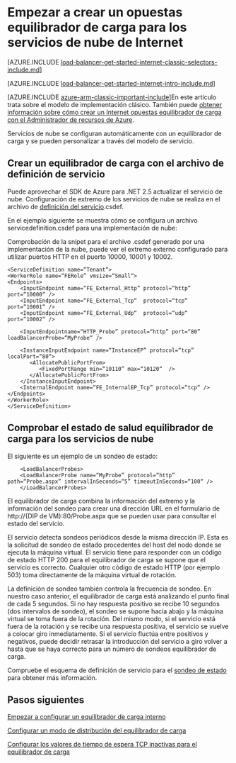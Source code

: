 <properties
   pageTitle="Empezar a crear un opuestas equilibrador de carga en la implementación clásico modelo de servicios en la nube de Internet | Microsoft Azure"
   description="Aprenda a crear un opuestas equilibrador de carga en el modelo de implementación clásico de servicios en la nube de Internet"
   services="load-balancer"
   documentationCenter="na"
   authors="sdwheeler"
   manager="carmonm"
   editor=""
   tags="azure-service-management"
/>
<tags
   ms.service="load-balancer"
   ms.devlang="na"
   ms.topic="get-started-article"
   ms.tgt_pltfrm="na"
   ms.workload="infrastructure-services"
   ms.date="03/17/2016"
   ms.author="sewhee" />

# <a name="get-started-creating-an-internet-facing-load-balancer-for-cloud-services"></a>Empezar a crear un opuestas equilibrador de carga para los servicios de nube de Internet

[AZURE.INCLUDE [load-balancer-get-started-internet-classic-selectors-include.md](../../includes/load-balancer-get-started-internet-classic-selectors-include.md)]

[AZURE.INCLUDE [load-balancer-get-started-internet-intro-include.md](../../includes/load-balancer-get-started-internet-intro-include.md)]

[AZURE.INCLUDE [azure-arm-classic-important-include](../../includes/azure-arm-classic-important-include.md)]En este artículo trata sobre el modelo de implementación clásico. También puede [obtener información sobre cómo crear un Internet opuestas equilibrador de carga con el Administrador de recursos de Azure](load-balancer-get-started-internet-arm-cli.md).

Servicios de nube se configuran automáticamente con un equilibrador de carga y se pueden personalizar a través del modelo de servicio.

## <a name="create-a-load-balancer-using-the-service-definition-file"></a>Crear un equilibrador de carga con el archivo de definición de servicio

Puede aprovechar el SDK de Azure para .NET 2.5 actualizar el servicio de nube. Configuración de extremo de los servicios de nube se realiza en el archivo de [definición del servicio](https://msdn.microsoft.com/library/azure/gg557553.aspx).csdef.

En el ejemplo siguiente se muestra cómo se configura un archivo servicedefinition.csdef para una implementación de nube:

Comprobación de la snipet para el archivo .csdef generado por una implementación de la nube, puede ver el extremo externo configurado para utilizar puertos HTTP en el puerto 10000, 10001 y 10002.


    <ServiceDefinition name=“Tenant“>
    <WorkerRole name=“FERole” vmsize=“Small“>
    <Endpoints>
        <InputEndpoint name=“FE_External_Http” protocol=“http” port=“10000“ />
        <InputEndpoint name=“FE_External_Tcp“  protocol=“tcp“  port=“10001“ />
        <InputEndpoint name=“FE_External_Udp“  protocol=“udp“  port=“10002“ />

        <InputEndpointname=“HTTP_Probe” protocol=“http” port=“80” loadBalancerProbe=“MyProbe“ />

        <InstanceInputEndpoint name=“InstanceEP” protocol=“tcp” localPort=“80“>
           <AllocatePublicPortFrom>
              <FixedPortRange min=“10110” max=“10120“  />
           </AllocatePublicPortFrom>
        </InstanceInputEndpoint>
        <InternalEndpoint name=“FE_InternalEP_Tcp” protocol=“tcp“ />
    </Endpoints>
    </WorkerRole>
    </ServiceDefinition>




## <a name="check-load-balancer-health-status-for-cloud-services"></a>Comprobar el estado de salud equilibrador de carga para los servicios de nube


El siguiente es un ejemplo de un sondeo de estado:

        <LoadBalancerProbes>
        <LoadBalancerProbe name=“MyProbe” protocol=“http” path=“Probe.aspx” intervalInSeconds=“5” timeoutInSeconds=“100“ />
        </LoadBalancerProbes>

El equilibrador de carga combina la información del extremo y la información del sondeo para crear una dirección URL en el formulario de http://{DIP de VM}:80/Probe.aspx que se pueden usar para consultar el estado del servicio.

El servicio detecta sondeos periódicos desde la misma dirección IP. Esta es la solicitud de sondeo de estado procedentes del host del nodo donde se ejecuta la máquina virtual.
El servicio tiene para responder con un código de estado HTTP 200 para el equilibrador de carga se supone que el servicio es correcto. Cualquier otro código de estado HTTP (por ejemplo 503) toma directamente de la máquina virtual de rotación.

La definición de sondeo también controla la frecuencia de sondeo. En nuestro caso anterior, el equilibrador de carga está analizando el punto final de cada 5 segundos. Si no hay respuesta positivo se recibe 10 segundos (dos intervalos de sondeo), el sondeo se supone hacia abajo y la máquina virtual se toma fuera de la rotación. Del mismo modo, si el servicio está fuera de la rotación y se recibe una respuesta positiva, el servicio se vuelve a colocar giro inmediatamente. Si el servicio fluctúa entre positivos y negativos, puede decidir retrasar la introducción del servicio a giro volver a hasta que se haya correcto para un número de sondeos equilibrador de carga.

Compruebe el esquema de definición de servicio para el [sondeo de estado](https://msdn.microsoft.com/library/azure/jj151530.aspx) para obtener más información.

## <a name="next-steps"></a>Pasos siguientes

[Empezar a configurar un equilibrador de carga interno](load-balancer-get-started-ilb-arm-ps.md)

[Configurar un modo de distribución del equilibrador de carga](load-balancer-distribution-mode.md)

[Configurar los valores de tiempo de espera TCP inactivas para el equilibrador de carga](load-balancer-tcp-idle-timeout.md)

